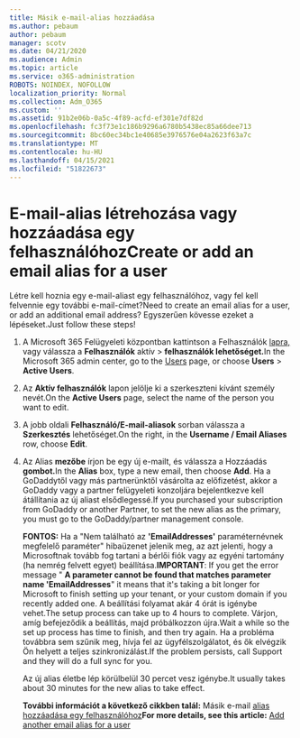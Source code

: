 ```yaml
---
title: Másik e-mail-alias hozzáadása
ms.author: pebaum
author: pebaum
manager: scotv
ms.date: 04/21/2020
ms.audience: Admin
ms.topic: article
ms.service: o365-administration
ROBOTS: NOINDEX, NOFOLLOW
localization_priority: Normal
ms.collection: Adm_O365
ms.custom: ''
ms.assetid: 91b2e06b-0a5c-4f89-acfd-ef301e7df82d
ms.openlocfilehash: fc3f73e1c186b9296a6780b5438ec85a66dee713
ms.sourcegitcommit: 8bc60ec34bc1e40685e3976576e04a2623f63a7c
ms.translationtype: MT
ms.contentlocale: hu-HU
ms.lasthandoff: 04/15/2021
ms.locfileid: "51822673"
---
```

# <a name="create-or-add-an-email-alias-for-a-user"></a><span data-ttu-id="6dbf7-102">E-mail-alias létrehozása vagy hozzáadása egy felhasználóhoz</span><span class="sxs-lookup"><span data-stu-id="6dbf7-102">Create or add an email alias for a user</span></span>

<span data-ttu-id="6dbf7-103">Létre kell hoznia egy e-mail-aliast egy felhasználóhoz, vagy fel kell felvennie egy további e-mail-címet?</span><span class="sxs-lookup"><span data-stu-id="6dbf7-103">Need to create an email alias for a user, or add an additional email address?</span></span> <span data-ttu-id="6dbf7-104">Egyszerűen kövesse ezeket a lépéseket.</span><span class="sxs-lookup"><span data-stu-id="6dbf7-104">Just follow these steps!</span></span>
  
1. <span data-ttu-id="6dbf7-105">A Microsoft 365 Felügyeleti központban kattintson a Felhasználók [lapra,](https://go.microsoft.com/fwlink/p/?linkid=834822) vagy válassza a **Felhasználók** aktív  >  **felhasználók lehetőséget.**</span><span class="sxs-lookup"><span data-stu-id="6dbf7-105">In the Microsoft 365 admin center, go to the [Users](https://go.microsoft.com/fwlink/p/?linkid=834822) page, or choose **Users** > **Active Users**.</span></span>
    
2. <span data-ttu-id="6dbf7-106">Az **Aktív felhasználók** lapon jelölje ki a szerkeszteni kívánt személy nevét.</span><span class="sxs-lookup"><span data-stu-id="6dbf7-106">On the **Active Users** page, select the name of the person you want to edit.</span></span> 
    
3. <span data-ttu-id="6dbf7-107">A jobb oldali **Felhasználó/E-mail-aliasok** sorban válassza a **Szerkesztés** lehetőséget.</span><span class="sxs-lookup"><span data-stu-id="6dbf7-107">On the right, in the **Username / Email Aliases** row, choose **Edit**.</span></span>
    
4. <span data-ttu-id="6dbf7-108">Az Alias **mezőbe** írjon be egy új e-mailt, és válassza a Hozzáadás **gombot.**</span><span class="sxs-lookup"><span data-stu-id="6dbf7-108">In the **Alias** box, type a new email, then choose **Add**.</span></span> <span data-ttu-id="6dbf7-109">Ha a GoDaddytől vagy más partnerünktől vásárolta az előfizetést, akkor a GoDaddy vagy a partner felügyeleti konzoljára bejelentkezve kell átállítania az új aliast elsődlegessé.</span><span class="sxs-lookup"><span data-stu-id="6dbf7-109">If you purchased your subscription from GoDaddy or another Partner, to set the new alias as the primary, you must go to the GoDaddy/partner management console.</span></span> 
    
    <span data-ttu-id="6dbf7-110">**FONTOS:** Ha a "Nem található az **'EmailAddresses'** paraméternévnek megfelelő paraméter" hibaüzenet jelenik meg, az azt jelenti, hogy a Microsoftnak tovább fog tartani a bérlői fiók vagy az egyéni tartomány (ha nemrég felvett egyet) beállítása.</span><span class="sxs-lookup"><span data-stu-id="6dbf7-110">**IMPORTANT**: If you get the error message " **A parameter cannot be found that matches parameter name 'EmailAddresses**" it means that it's taking a bit longer for Microsoft to finish setting up your tenant, or your custom domain if you recently added one.</span></span> <span data-ttu-id="6dbf7-111">A beállítási folyamat akár 4 órát is igénybe vehet.</span><span class="sxs-lookup"><span data-stu-id="6dbf7-111">The setup process can take up to 4 hours to complete.</span></span> <span data-ttu-id="6dbf7-112">Várjon, amíg befejeződik a beállítás, majd próbálkozzon újra.</span><span class="sxs-lookup"><span data-stu-id="6dbf7-112">Wait a while so the set up process has time to finish, and then try again.</span></span> <span data-ttu-id="6dbf7-113">Ha a probléma továbbra sem szűnik meg, hívja fel az ügyfélszolgálatot, és ők elvégzik Ön helyett a teljes szinkronizálást.</span><span class="sxs-lookup"><span data-stu-id="6dbf7-113">If the problem persists, call Support and they will do a full sync for you.</span></span>
    
    <span data-ttu-id="6dbf7-114">Az új alias életbe lép körülbelül 30 percet vesz igénybe.</span><span class="sxs-lookup"><span data-stu-id="6dbf7-114">It usually takes about 30 minutes for the new alias to take effect.</span></span>
    
    <span data-ttu-id="6dbf7-115">**További információt a következő cikkben talál:** Másik e-mail [alias hozzáadása egy felhasználóhoz](https://docs.microsoft.com/microsoft-365/admin/email/add-another-email-alias-for-a-user)</span><span class="sxs-lookup"><span data-stu-id="6dbf7-115">**For more details, see this article:** [Add another email alias for a user](https://docs.microsoft.com/microsoft-365/admin/email/add-another-email-alias-for-a-user)</span></span>
    

